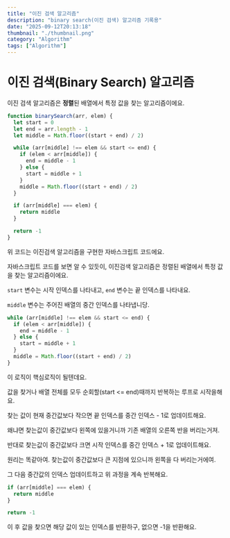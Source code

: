 ```yaml
---
title: "이진 검색 알고리즘"
description: "binary search(이진 검색) 알고리즘 기록용"
date: "2025-09-12T20:13:18"
thumbnail: "./thumbnail.png"
category: "Algorithm"
tags: ["Algorithm"]
---
```


# 이진 검색(Binary Search) 알고리즘

이진 검색 알고리즘은 **정렬**된 배열에서 특정 값을 찾는 알고리즘이에요.

```ts
function binarySearch(arr, elem) {
  let start = 0
  let end = arr.length - 1
  let middle = Math.floor((start + end) / 2)

  while (arr[middle] !== elem && start <= end) {
    if (elem < arr[middle]) {
      end = middle - 1
    } else {
      start = middle + 1
    }
    middle = Math.floor((start + end) / 2)
  }

  if (arr[middle] === elem) {
    return middle
  }

  return -1
}
```

위 코드는 이진검색 알고리즘을 구현한 자바스크립트 코드에요.

자바스크립트 코드를 보면 알 수 있듯이, 이진검색 알고리즘은 정렬된 배열에서 특정 값을 찾는 알고리즘이에요.

`start` 변수는 시작 인덱스를 나타내고, `end` 변수는 끝 인덱스를 나타내요.

`middle` 변수는 주어진 배열의 중간 인덱스를 나타냅니당.

```ts
while (arr[middle] !== elem && start <= end) {
  if (elem < arr[middle]) {
    end = middle - 1
  } else {
    start = middle + 1
  }
  middle = Math.floor((start + end) / 2)
}
```

이 로직이 핵심로직이 될텐데요.

값을 찾거나 배열 전체를 모두 순회할(start <= end)때까지 반복하는 루프로 시작을해요.

찾는 값이 현재 중간값보다 작으면 끝 인덱스를 중간 인덱스 - 1로 업데이트해요.

왜냐면 찾는값이 중간값보다 왼쪽에 있을거니까 기존 배열의 오른쪽 반을 버리는거져.

반대로 찾는값이 중간값보다 크면 시작 인덱스를 중간 인덱스 + 1로 업데이트해요.

원리는 똑같아여. 찾는값이 중간값보다 큰 지점에 있으니까 왼쪽을 다 버리는거에여.

그 다음 중간값의 인덱스 업데이트하고 위 과정을 계속 반복해요.

```ts
if (arr[middle] === elem) {
  return middle
}

return -1
```

이 후 값을 찾으면 해당 값이 있는 인덱스를 반환하구, 없으면 -1을 반환해요.

